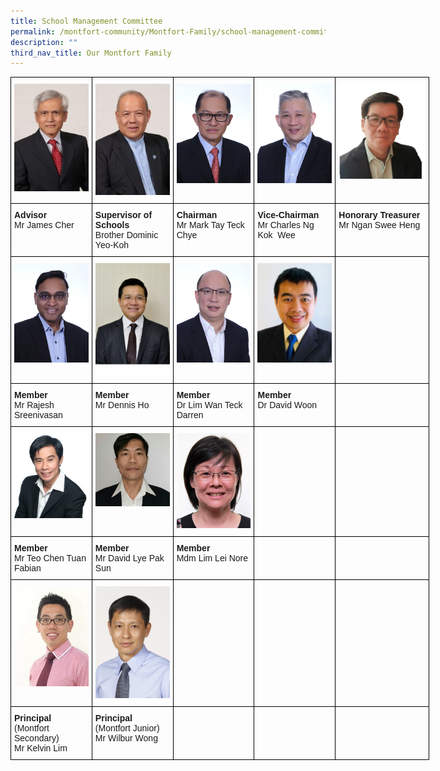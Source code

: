 ```yaml
---
title: School Management Committee
permalink: /montfort-community/Montfort-Family/school-management-committee/
description: ""
third_nav_title: Our Montfort Family
---
```


<style type="text/css">
.tg  {border-collapse:collapse;border-spacing:0;margin:0px auto;}
.tg td{border-color:black;border-style:solid;border-width:1px;font-family:Arial, sans-serif;font-size:14px;
  overflow:hidden;padding:10px 5px;word-break:normal;}
.tg th{border-color:black;border-style:solid;border-width:1px;font-family:Arial, sans-serif;font-size:14px;
  font-weight:normal;overflow:hidden;padding:10px 5px;word-break:normal;}
.tg .tg-0lax{text-align:left;vertical-align:top}
</style>
<table class="tg" style="undefined;table-layout: fixed; width: 670px">
<colgroup>
<col style="width: 130px">
<col style="width: 130px">
<col style="width: 130px">
<col style="width: 130px">
<col style="width: 150px">
</colgroup>
<tbody>
  <tr>
    <td class="tg-0lax"><img src="/images/smc1.jpeg"></td>
    <td class="tg-0lax"><img src="/images/smc2.jpeg"></td>
    <td class="tg-0lax"><img src="/images/smc3.jpeg"></td>
    <td class="tg-0lax"><img src="/images/smc4.jpeg"></td>
    <td class="tg-0lax"><img src="/images/smc5.png"></td>
  </tr>
  <tr>
    <td class="tg-0lax"><strong>Advisor</strong><br />Mr James Cher</td>
    <td class="tg-0lax"><strong>Supervisor of Schools</strong><br />Brother Dominic Yeo-Koh</td>
    <td class="tg-0lax"><strong>Chairman</strong><br />Mr&nbsp;Mark Tay Teck Chye</td>
    <td class="tg-0lax"><strong>Vice-Chairman</strong><br />Mr Charles Ng Kok&nbsp; Wee</td>
    <td class="tg-0lax"><strong>Honorary Treasurer</strong><br />Mr Ngan Swee Heng</td>
  </tr>
  <tr>
    <td class="tg-0lax"><img src="/images/smc6.jpeg"></td>
    <td class="tg-0lax"><img src="/images/smc7.jpeg"></td>
    <td class="tg-0lax"><img src="/images/smc8.jpeg"></td>
    <td class="tg-0lax"><img src="/images/smc9.jpeg"></td>
    <td class="tg-0lax"></td>
  </tr>
  <tr>
    <td class="tg-0lax"><strong>Member</strong><br />Mr Rajesh Sreenivasan</td>
    <td class="tg-0lax"><strong>Member</strong><br />Mr Dennis Ho</td>
		<td class="tg-0lax"><strong>Member</strong><br>Dr Lim Wan Teck Darren</td>
    <td class="tg-0lax"><strong>Member</strong><br />Dr David Woon

</td>
    <td class="tg-0lax"></td>
  </tr>
	<tr>
    <td class="tg-0lax"><img src="/images/smc10.jpeg"></td>
    <td class="tg-0lax"><img src="/images/smc11.jpeg"></td>
    <td class="tg-0lax"><img src="/images/smc12.jpeg"></td>
    <td class="tg-0lax"></td>
    <td class="tg-0lax"></td>
  </tr>
  <tr>
    <td class="tg-0lax"><strong>Member</strong><br />Mr Teo Chen Tuan Fabian</td>
    <td class="tg-0lax"><strong>Member</strong><br />Mr David Lye Pak Sun</td>
    <td class="tg-0lax"><strong>Member</strong><br />Mdm Lim Lei Nore</td>
    <td class="tg-0lax"></td>
    <td class="tg-0lax"></td>
  </tr>
	<tr>
    <td class="tg-0lax"><img src="/images/smc13.jpeg"></td>
    <td class="tg-0lax"><img src="/images/smc14.jpeg"></td>
    <td class="tg-0lax"></td>
    <td class="tg-0lax"></td>
    <td class="tg-0lax"></td>
  </tr>
  <tr>
    <td class="tg-0lax"><strong>Principal</strong><br />(Montfort Secondary)<br />Mr Kelvin Lim</td>
    <td class="tg-0lax"><strong>Principal</strong><br />(Montfort Junior)<br />Mr Wilbur Wong</td>
    <td class="tg-0lax"></td>
    <td class="tg-0lax"></td>
    <td class="tg-0lax"></td>
  </tr>
</tbody>
</table>